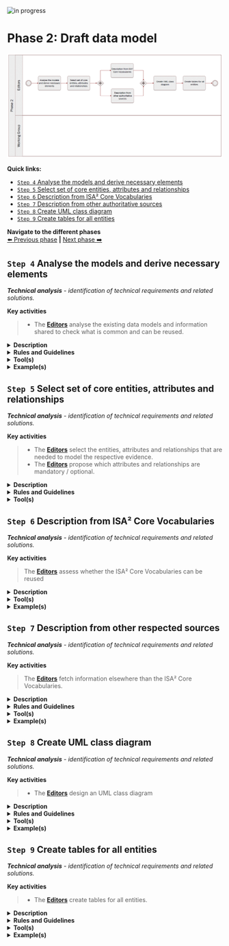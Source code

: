 ![in progress](https://img.shields.io/badge/status-in%20progress-yellow)

# Phase 2: Draft data model
![Process_Phase 2](img/methodology_phase2.PNG)

**Quick links:**
- [`Step 4` Analyse the models and derive necessary elements](../phase2.md#step-4-Analyse-the-models-and-derive-necessary-elements)
- [`Step 5` Select set of core entities, attributes and relationships](../phase2.md#step-5-Select-set-of-core-entities,-attributes-and-relationships)
- [`Step 6` Description from ISA² Core Vocabularies](../phase2.md#step-6-Description-from-ISA²-Core-Vocabularies)
- [`Step 7` Description from other authoritative sources](../phase2.md#step-7-Description-from-other-authoritative-sources)
- [`Step 8` Create UML class diagram](../phase2.md#step-8-Create-UML-class-diagram)
- [`Step 9` Create tables for all entities](../phase2.md#step-9-Create-tables-for-all-entities)

**Navigate to the different phases**\
[:arrow_left: Previous phase](phase1.md) **|**
[Next phase :arrow_right:](phase3.md)

## `Step 4` Analyse the models and derive necessary elements
<i><b>Technical analysis</b> - identification of technical requirements and related solutions.</i>

**Key activities**
> * The [<b>Editors</b>](../stakeholders#editors) analyse the existing data models and information shared to check what is common and can be reused.

<details>
  <summary><b>Description</b></summary>
  
The Editors analyse the data models, concrete examples and other useful documentation received from the Working Group and the DGs in the previous steps. They specifically look for similarities (and dissimilarities) between the different data models and documentation in order to identify a common set of entities, attributes and relationships, that are relevant for the respective evidence that is being modelled.
Considering the procedure for which the evidence is modelled, and subsequently the use case(s) can serve to analyse models and documentation in order to derive necessary elements. 

</details>


<details>
  <summary><b>Rules and Guidelines</b></summary>
  
> * The data model to be produced is not modelling paper documents but rather evidence itself, i.e., information required by competent authorities to prove a fact. So, the grain of the data should be limited to the fact to prove, when modelling evidence types. The Editors should look for the minimum common denominator when consolidating and analysing (fragment of) data models and information received. 
> * The [SKOS Mapping Properties](https://www.w3.org/TR/skos-reference/#mapping) can be used to compare entities or attributes across different models.
> * When selecting the core entities, attributes and relationships, the editors can define thresholds allowing to decide which of the latter will be mandatory, optional or discarded. For instance, if no other Member State mentioned the need for an attribute it will therefore be discarded.


</details>


<details>
  <summary><b>Tool(s)</b></summary>

> * [Linked Open Vocabularies](https://lov.linkeddata.es/dataset/lov) which is a source for predicates, i.e. existing attributes/relationships that might be candidates for reuse.
> * A spreadsheet tool can be used to present and compare the different data models.
</details>

<details>
  <summary><b>Example(s)</b></summary>
  
The table below illustrates how SKOS mapping properties can be used to compare models. 
<b> insert picture </b>
If provided, the table can also include definitions and URIs to ease comparison.

</details>

## `Step 5` Select set of core entities, attributes and relationships
<i><b>Technical analysis</b> - identification of technical requirements and related solutions.</i>

**Key activities**
> * The [<b>Editors</b>](../stakeholders#editors) select the entities, attributes and relationships that are needed to model the respective evidence.
> * The [<b>Editors</b>](../stakeholders#editors) propose which attributes and relationships are mandatory / optional. 

<details>
  <summary><b>Description</b></summary>
  
With the output of the previous steps, the Editors select the entities, attributes and relationships that are common to most data models and that are necessary to model the evidence. They also determine which attributes should be mandatory and optional. 

They do this by agreeing upon thresholds with the Working Group. These thresholds might be quantifiable, e.g. “if at least five Member States have an attribute, the attribute is included” or “if one Member State is not able to provide an attribute, the attribute is made optional”.
  
</details>

<details>
  <summary><b>Rules and Guidelines</b></summary>
  
Be as specific as possible, without restricting local flexibility too much.

</details>

<details>
  <summary><b>Tool(s)</b></summary>
  
> * A spreadsheet tool can be used to select the set of core entities, attributes and relationships of the common data model.
> * The collaborative tool can be used to hold the discussion on the inclusion of entities, attributes and relationships.


</details>


## `Step 6` Description from ISA² Core Vocabularies
<i><b>Technical analysis</b> - identification of technical requirements and related solutions.</i>


**Key activities**
> The [<b>Editors</b>](../stakeholders#editors) assess whether the ISA² Core Vocabularies can be reused


<details>
  <summary><b>Description</b></summary>
  
The Editors verify whether an ISA² Core Vocabulary can be reused. Reuse is a key objective when drafting data models. In case there is no ISA² Core Vocabulary reusable, or it is not coherent to the context of the data model, the editors will consider other possibilities as presented in step 7.

> Core Vocabularies are simplified, re-usable and extensible data models that capture the fundamental characteristics of an entity in a context-neutral fashion. Public administrations can use and extend the Core Vocabularies in the following contexts:
> * Development of new systems
> * Information exchange between systems
> * Data integration
> * Open data publishing 

</details>

<details>
  <summary><b>Tool(s)</b></summary>
  
  
* [Core Person Vocabulary](https://joinup.ec.europa.eu/release/core-person-vocabulary/100)
* [Core Business Vocabulary](https://joinup.ec.europa.eu/release/core-business-vocabulary/100) 
* [Core Location Vocabulary](https://joinup.ec.europa.eu/release/core-location-vocabulary/100) 
* [Core Criterion and Core Evidence Vocabulary](https://joinup.ec.europa.eu/release/core-criterion-and-core-evidence-vocabulary-v100)
* [Core Public Organisation Vocabulary](https://joinup.ec.europa.eu/release/core-public-organisation-vocabulary-v100) 
* [Core Public Service Vocabulary Application Profile](https://joinup.ec.europa.eu/collection/semantic-interoperability-community-semic/solution/core-public-service-vocabulary-application-profile)

</details>

<details>
  <summary><b>Example(s)</b></summary>

> * The Core Person Vocabulary describes a class/entity Person that has an attribute/property "gender" that expects a Code as data type, coming from four possible controlled vocs: ISO, Eurostat, HL7 or SDMX.
> * Gender is a challenging topic due to the different recognition of non-binary gender, [issue #143](https://github.com/SEMICeu/SDG-sandbox/issues/143).

</details>

## `Step 7` Description from other respected sources
<i><b>Technical analysis</b> - identification of technical requirements and related solutions.</i>

**Key activities**
> The [<b>Editors</b>](../stakeholders#editors) fetch information elsewhere than the ISA² Core Vocabularies.

<details>
  <summary><b>Description</b></summary>
  
 Should an entity or attribute not be (properly) defined in the ISA² Core Vocabularies, the editors find adequate documentation elsewhere.
<i>‘Not properly defined’ refers to a circular definition of a term, i.e. already containing the term that is to be defined.</i> 

1. Other respected sources can be considered when the terms are defined in a well-known domain-specific ontology.  
In general, entities, attributes, relationships and definitions should be linked to existing terminologies. 
2. In the event of information not being available in existing vocabularies, the editors propose definitions for new entities / attributes using respected and authoritative dictionaries (which are deemed of excellence).

<i>A ‘respected dictionary’ refers to a dictionary widely regarded as the accepted authority on the English language. </i>

</details>

<details>
  <summary><b>Rules and Guidelines</b></summary>
  
 Generic rules and guidelines 
 > * Entities can be documented by using tools such as the [Interoperability Platform and Data Vocabularies Tools](https://ec.europa.eu/isa2/actions/improving-semantic-interoperability-european-egovernment-systems_en).

  Specific rules and guidelines for  the table per entity
  > * When defining a term, it should not be included in the tentative definition.

</details>

<details>
  <summary><b>Tool(s)</b></summary>

> * [Oxford dictionary](https://www.oxfordlearnersdictionaries.com/us/)
> * [Merriam-Webster](https://www.merriam-webster.com/)
  
</details>

<details>
  <summary><b>Example(s)</b></summary>

For instance, for the [Completion of secondary education evidence](https://github.com/SEMICeu/SDG-sandbox/blob/master/evidences/certificate_of_completion_of_secondary_education/data_model/certificate_of_completion_of_secondary_education_tables_v0.02.md) the <b>course name</b> definition comes from [Merriam-Webster](https://www.merriam-webster.com/dictionary/course) ; i.e. “Name given to a number of lectures or other matters dealing with a subject.”
</details>

## `Step 8` Create UML class diagram
<i><b>Technical analysis</b> - identification of technical requirements and related solutions.</i>

**Key activities**
> * The [<b>Editors</b>](../stakeholders#editors) design an UML class diagram

<details>
  <summary><b>Description</b></summary>
  
The Editors will leverage from the information collected in the previous phase to develop a UML class diagram. The latter aims at visually describing how entities of the data model will interact with each other. The different entities, the relationship between entities, and their attributes as well as the expected types are displayed.

The exclusive focus on entities, attributes and relationships will allow the Working Group members to concentrate on the semantic aspects of the model. Supplementary modelling elements are  added in step 9 when entities are documented in tables.

</details>

<details>
  <summary><b>Rules and Guidelines</b></summary>
  
> * Follow the [UML design rules](https://www.omg.org/spec/UML/About-UML/):
>> * Each element and their relationships should be identified in advance;
>> * Attributes of each class should be clearly identified;
>> * Attributes should be presented in the following manner:attributeName: expected type. “Expected type” is further defined in step 11;
>> * Avoid as much as possible lines crossing each other;
>> * Ensure orthogonality of relationships;
>> * Parents elements are higher than the child elements, so the subclass arrows always point upwards;
>> * Align elements either by one of their sides or by their centers;
>> * Make elements of the same size, if possible;
>> * Diagrams should show the cardinality of attributes and relationships as well;
>> * Entities names should start with an uppercase;
>> * Attributes names should start with a lower case.

</details>

<details>
  <summary><b>Tool(s)</b></summary>

Some examples of proprietary and open source tools are the following:

Proprietary tools:
> * [Enterprise Architect](https://www.sparxsystems.eu/enterprise-architect/ea-purchase/)
> * [Microsoft Visio](https://www.microsoft.com/en-us/microsoft-365/visio/flowchart-software)
> * [MagicDraw (No Magic)](https://www.nomagic.com/products/magicdraw)
> * [Visual Paradigm](https://www.visual-paradigm.com/)

Open source tools:
> * [Modelio](https://www.modelio.org/)
> * [UMLet](https://www.umlet.com/)

</details>

<details>
  <summary><b>Example(s)</b></summary>

* [Birth Certificate evidence](https://github.com/SEMICeu/SDG-sandbox/tree/master/evidences/birth_certificate/data_model)

</details>

## `Step 9` Create tables for all entities
<i><b>Technical analysis</b> - identification of technical requirements and related solutions.</i>

**Key activities**
> * The [<b>Editors</b>](../stakeholders#editors) create tables for all entities.

<details>
  <summary><b>Description</b></summary>
  
Relying on the input gathered, the editors draft tables for all the entities of the data model. Per entity, the table consists of the following elements;
> * Proposed attribute(s) / relationship(s)
> * Proposed expected type
> * Proposed definition
> * Proposed cardinality

Tables are a way to provide further information and context to the data model, unlike the UML class diagram which can be seen as a visual representation of the data model. Both form the data model referred to in the further steps.

</details>

<details>
  <summary><b>Rules and Guidelines</b></summary>

Generic rules and guidelines for step 9
> * Multilingualism, localisation and internationalisation aspects should be considered. A language neutral identifier for every concept and additional Member State language columns in the tables helps Member State participation.
> * The scope of the data model should be described by a fact or an event that is proven by the evidence represented by the data model.
> * The tables should have a language-neutral identifier that, along the creation and review of the data model, is agnostic to name changes. 

Specific rules and guidelines for the table per entity:
> * Sources of the entities/attributes should be added, e.g. existing regulation, reused model, etc. 
> * Entities,attributes and relationships should be accompanied by a definition as well as their cardinality.
> * [The regulation 2016/1191](https://www.google.com/url?q=https://eur-lex.europa.eu/legal-content/EN/TXT/?uri%3DCELEX%253A32016R1191&sa=D&ust=1608109108137000&usg=AOvVaw03z_d3IraqIsVD7VQ8V1mb) on Public Documents sets a set of fields for the production of multilingual standard forms. Each field has a code and a text label that has been officially translated into the Member States’ official languages. It is essential to provide (when possible) the correspondence between the attributes of the proposed data model to the fields of the multilingual standard forms of the regulation on Public Documents for evidences related to such domain. The aforementioned approach could be reused for evidences other than public documents. 

</details>

<details>
  <summary><b>Tool(s)</b></summary>
  <i>The collaborative tool, e.g. Github.</i>
</details>

<details>
  <summary><b>Example(s)</b></summary>

> * [Birth evidence](https://github.com/SEMICeu/SDG-sandbox/blob/master/evidences/birth_certificate/data_model/birth_certificate_tables_v0.02.md#birth-evidence-1)
> * [Birth](https://github.com/SEMICeu/SDG-sandbox/blob/master/evidences/birth_certificate/data_model/birth_certificate_tables_v0.02.md#birth)
> * [Person](https://github.com/SEMICeu/SDG-sandbox/blob/master/evidences/birth_certificate/data_model/birth_certificate_tables_v0.02.md#person)
> * [Public Organisation](https://github.com/SEMICeu/SDG-sandbox/blob/master/evidences/birth_certificate/data_model/birth_certificate_tables_v0.02.md#public-organisation)
> * [Location](https://github.com/SEMICeu/SDG-sandbox/blob/master/evidences/birth_certificate/data_model/birth_certificate_tables_v0.02.md#location)

</details>
